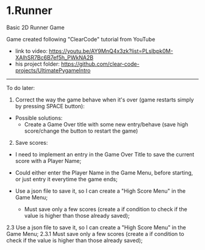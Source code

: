 # 1.Runner
 Basic 2D Runner Game

Game created following "ClearCode" tutorial from YouTube

- link to video: https://youtu.be/AY9MnQ4x3zk?list=PLsIbpk0M-XAlhSR7Bc6B7ef5h_PWkNA2B
- his project folder: https://github.com/clear-code-projects/UltimatePygameIntro

-----------------------

To do later:

1. Correct the way the game behave when it's over (game restarts simply by pressing SPACE button):
- Possible solutions:
    * Create a Game Over title with some new entry/behave (save high score/change the button to restart the game)
2. Save scores:
- I need to implement an entry in the Game Over Title to save the current score with a Player Name;

- Could either enter the Player Name in the Game Menu, before starting, or just entry it everytime the game ends;

- Use a json file to save it, so I can create a "High Score Menu" in the Game Menu;
    * Must save only a few scores (create a if condition to check if the value is higher than those already saved);

2.3 Use a json file to save it, so I can create a "High Score Menu" in the Game Menu;
2.3.1 Must save only a few scores (create a if condition to check if the value is higher than those already saved);

